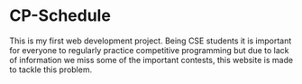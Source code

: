 # CP-Schedule
This is my first web development project. Being CSE students it is important for everyone to regularly practice competitive programming but due to lack of information we miss some of the important contests, this website is made to tackle this problem.
